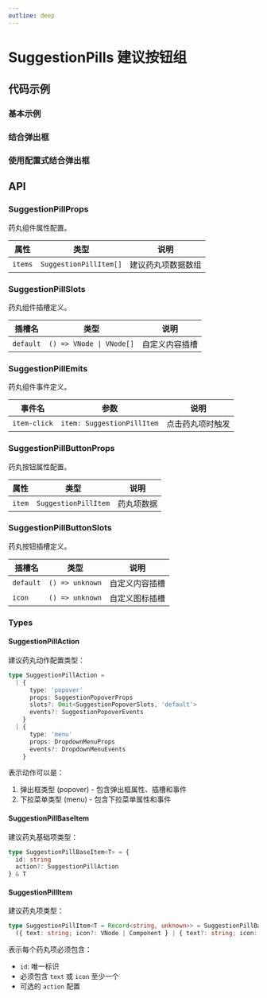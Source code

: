 ```yaml
---
outline: deep
---
```


# SuggestionPills 建议按钮组

## 代码示例

### 基本示例

<demo vue="../../demos/suggestion/pills-basic.vue" />

### 结合弹出框

<demo vue="../../demos/suggestion/pills-popper.vue" />

### 使用配置式结合弹出框

<demo vue="../../demos/suggestion/pills-popper-config.vue" />

## API

### SuggestionPillProps

药丸组件属性配置。

| 属性    | 类型                   | 说明               |
| ------- | ---------------------- | ------------------ |
| `items` | `SuggestionPillItem[]` | 建议药丸项数据数组 |

### SuggestionPillSlots

药丸组件插槽定义。

| 插槽名    | 类型                     | 说明           |
| --------- | ------------------------ | -------------- |
| `default` | `() => VNode \| VNode[]` | 自定义内容插槽 |

### SuggestionPillEmits

药丸组件事件定义。

| 事件名       | 参数                       | 说明             |
| ------------ | -------------------------- | ---------------- |
| `item-click` | `item: SuggestionPillItem` | 点击药丸项时触发 |

### SuggestionPillButtonProps

药丸按钮属性配置。

| 属性   | 类型                 | 说明       |
| ------ | -------------------- | ---------- |
| `item` | `SuggestionPillItem` | 药丸项数据 |

### SuggestionPillButtonSlots

药丸按钮插槽定义。

| 插槽名    | 类型            | 说明           |
| --------- | --------------- | -------------- |
| `default` | `() => unknown` | 自定义内容插槽 |
| `icon`    | `() => unknown` | 自定义图标插槽 |

### Types

#### SuggestionPillAction

建议药丸动作配置类型：

```typescript
type SuggestionPillAction =
  | {
      type: 'popover'
      props: SuggestionPopoverProps
      slots?: Omit<SuggestionPopoverSlots, 'default'>
      events?: SuggestionPopoverEvents
    }
  | {
      type: 'menu'
      props: DropdownMenuProps
      events?: DropdownMenuEvents
    }
```

表示动作可以是：

1. 弹出框类型 (popover) - 包含弹出框属性、插槽和事件
2. 下拉菜单类型 (menu) - 包含下拉菜单属性和事件

#### SuggestionPillBaseItem

建议药丸基础项类型：

```typescript
type SuggestionPillBaseItem<T> = {
  id: string
  action?: SuggestionPillAction
} & T
```

#### SuggestionPillItem

建议药丸项类型：

```typescript
type SuggestionPillItem<T = Record<string, unknown>> = SuggestionPillBaseItem<T> &
  ({ text: string; icon?: VNode | Component } | { text?: string; icon: VNode | Component })
```

表示每个药丸项必须包含：

- `id`: 唯一标识
- 必须包含 `text` 或 `icon` 至少一个
- 可选的 `action` 配置
